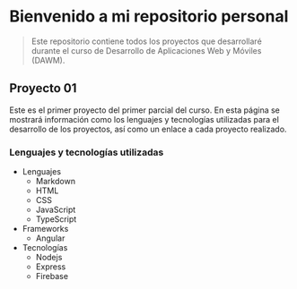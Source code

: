 Bienvenido a mi repositorio personal
====================================

>Este repositorio contiene todos los proyectos que desarrollaré durante el curso de Desarrollo de Aplicaciones Web y Móviles (DAWM).

Proyecto 01
-----------

Este es el primer proyecto del primer parcial del curso. En esta página se mostrará información como los lenguajes y tecnologías utilizadas para el desarrollo de los proyectos, así como un enlace a cada proyecto realizado.


### Lenguajes y tecnologías utilizadas
+ Lenguajes
	+ Markdown
	+ HTML
	+ CSS
	+ JavaScript
	+ TypeScript
+ Frameworks
	+ Angular
+ Tecnologías
	+ Nodejs
	+ Express
	+ Firebase



